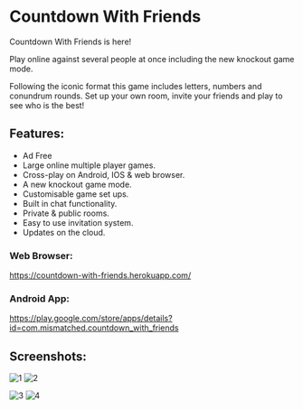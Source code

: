 # Countdown With Friends

Countdown With Friends is here! 

Play online against several people at once including the new knockout game mode.

Following the iconic format this game includes letters, numbers and conundrum rounds.
Set up your own room, invite your friends and play to see who is the best!

## Features:
* Ad Free
* Large online multiple player games.
* Cross-play on Android, IOS & web browser.
* A new knockout game mode.
* Customisable game set ups.
* Built in chat functionality.
* Private & public rooms.
* Easy to use invitation system.
* Updates on the cloud.

### Web Browser:
https://countdown-with-friends.herokuapp.com/

### Android App:
https://play.google.com/store/apps/details?id=com.mismatched.countdown_with_friends

## Screenshots:
![1](https://user-images.githubusercontent.com/5860973/87311605-5d645e80-c517-11ea-843e-7c3f9bc290ad.png)
![2](https://user-images.githubusercontent.com/5860973/87311601-5ccbc800-c517-11ea-8da2-a009912a8b54.png)

![3](https://user-images.githubusercontent.com/5860973/87311607-5dfcf500-c517-11ea-96f9-3797a89eb74e.png)
![4](https://user-images.githubusercontent.com/5860973/87311606-5d645e80-c517-11ea-949e-3985071b7303.png)
